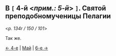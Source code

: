 
## В `[` 4-й <*прим.: 5-й*> `]`. Святой преподобномученицы Пелагии

<*p. 134r / 150 / 101*>

Так же.

[← 4-е](05_04_MES.ru.md) | [Май](README.md#5-й) | [6-е →](05_06_MES.ru.md)
